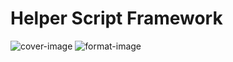 # Helper Script Framework

![cover-image](https://github.com/SanjeevStephan/Kali-Linux/blob/master/home/script/cover-img/hscript-img.jpg)
![format-image]()
